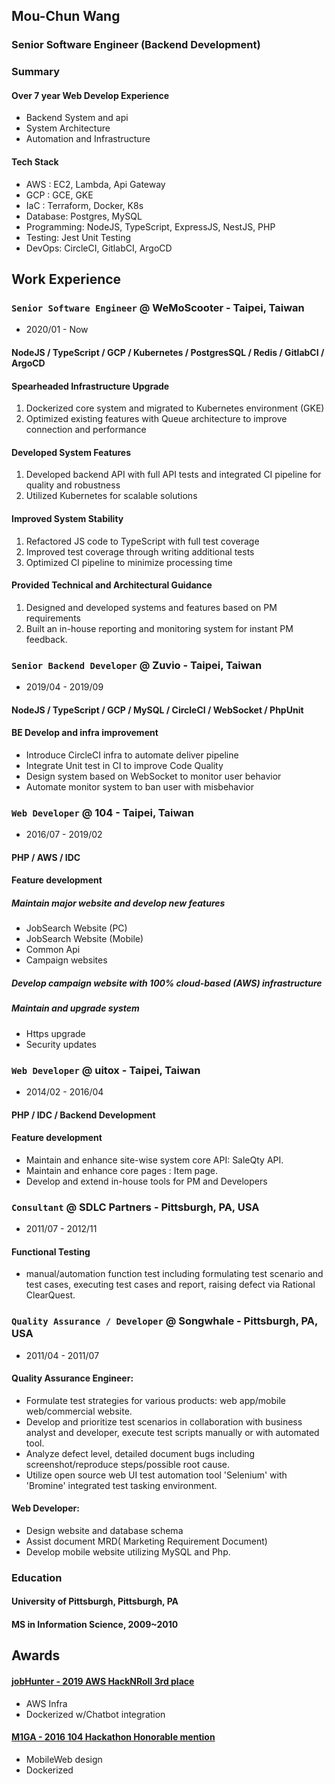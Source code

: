 ## Mou-Chun Wang

### Senior Software Engineer (Backend Development)

### Summary

#### Over 7 year Web Develop Experience
-   Backend System and api
-   System Architecture
-   Automation and Infrastructure
#### Tech Stack

-   AWS : EC2, Lambda, Api Gateway
-   GCP : GCE, GKE
-   IaC : Terraform, Docker, K8s
-   Database: Postgres, MySQL
-   Programming: NodeJS, TypeScript, ExpressJS, NestJS, PHP
-   Testing: Jest Unit Testing
-   DevOps: CircleCI, GitlabCI, ArgoCD

## Work Experience

### `Senior Software Engineer` @ WeMoScooter - Taipei, Taiwan

-   2020/01 - Now

#### NodeJS / TypeScript / GCP / Kubernetes / PostgresSQL / Redis / GitlabCI / ArgoCD

#### Spearheaded Infrastructure Upgrade

1. Dockerized core system and migrated to Kubernetes environment (GKE)
2. Optimized existing features with Queue architecture to improve connection and performance

#### Developed System Features

1. Developed backend API with full API tests and integrated CI pipeline for quality and robustness
2. Utilized Kubernetes for scalable solutions

#### Improved System Stability

1. Refactored JS code to TypeScript with full test coverage
2. Improved test coverage through writing additional tests
3. Optimized CI pipeline to minimize processing time

#### Provided Technical and Architectural Guidance

1. Designed and developed systems and features based on PM requirements
2. Built an in-house reporting and monitoring system for instant PM feedback.

### `Senior Backend Developer` @ Zuvio - Taipei, Taiwan

-   2019/04 - 2019/09

#### NodeJS / TypeScript / GCP / MySQL / CircleCI / WebSocket / PhpUnit

#### BE Develop and infra improvement

-   Introduce CircleCI infra to automate deliver pipeline
-   Integrate Unit test in CI to improve Code Quality
-   Design system based on WebSocket to monitor user behavior
-   Automate monitor system to ban user with misbehavior

### `Web Developer` @ 104 - Taipei, Taiwan

-   2016/07 - 2019/02

#### PHP / AWS / IDC

#### Feature development

##### Maintain major website and develop new features

-   JobSearch Website (PC)
-   JobSearch Website (Mobile)
-   Common Api
-   Campaign websites

##### Develop campaign website with 100% cloud-based (AWS) infrastructure

##### Maintain and upgrade system

-   Https upgrade
-   Security updates

### `Web Developer` @ uitox - Taipei, Taiwan

-   2014/02 - 2016/04

#### PHP / IDC / Backend Development

#### Feature development

-   Maintain and enhance site-wise system core API: SaleQty API.
-   Maintain and enhance core pages : Item page.
-   Develop and extend in-house tools for PM and Developers

### `Consultant` @ SDLC Partners - Pittsburgh, PA, USA

-   2011/07 - 2012/11

#### Functional Testing

-   manual/automation function test including formulating test scenario and test cases, executing test cases and report, raising defect via Rational ClearQuest.

### `Quality Assurance / Developer` @ Songwhale - Pittsburgh, PA, USA

-   2011/04 - 2011/07

#### Quality Assurance Engineer:

-   Formulate test strategies for various products: web app/mobile web/commercial website.
-   Develop and prioritize test scenarios in collaboration with business analyst and developer, execute test scripts manually or with automated tool.
-   Analyze defect level, detailed document bugs including screenshot/reproduce steps/possible root cause.
-   Utilize open source web UI test automation tool 'Selenium' with 'Bromine' integrated test tasking environment.

#### Web Developer:

-   Design website and database schema
-   Assist document MRD( Marketing Requirement Document)
-   Develop mobile website utilizing MySQL and Php.

### Education

#### University of Pittsburgh, Pittsburgh, PA

#### MS in Information Science, 2009~2010

## Awards

#### [jobHunter - 2019 AWS HackNRoll 3rd place](../projects/jobHunter.md)

-   AWS Infra
-   Dockerized w/Chatbot integration

#### [M1GA - 2016 104 Hackathon Honorable mention](../projects/m1ga.html)

-   MobileWeb design
-   Dockerized
